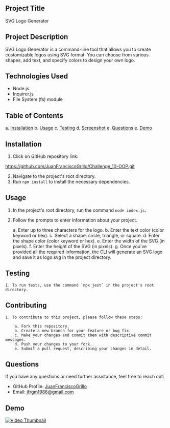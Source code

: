 ## Project Title 

SVG Logo Generator

## Project Description

SVG Logo Generator is a command-line tool that allows you to create customizable logos using SVG format. You can choose from various shapes, add text, and specify colors to design your own logo.

## Technologies Used

- Node.js
- Inquirer.js
- File System (fs) module

## Table of Contents

a. [Installation](#installation)
b. [Usage](#usage)
c. [Testing](#testing)
d. [Screenshot](#contributing)
e. [Questions](#questions)
e. [Demo](#demo)

## Installation
1. Click on GitHub repository link:		

https://github.com/JuanFranciscoGrillo/Challenge_10-OOP.git

2. Navigate to the project's root directory.
3. Run `npm install` to install the necessary dependencies.

## Usage
1. In the project's root directory, run the command `node index.js`.
2. Follow the prompts to enter information about your project.

    a. Enter up to three characters for the logo.
    b. Enter the text color (color keyword or hex).
    c. Select a shape: circle, triangle, or square.
    d. Enter the shape color (color keyword or hex).
    e. Enter the width of the SVG (in pixels).
    f. Enter the height of the SVG (in pixels).
    g. Once you've provided all the required information, the CLI will generate an SVG logo and save it as logo.svg in the project directory.

## Testing

    1. To run tests, use the command `npx jest` in the project's root directory.

## Contributing

    1. To contribute to this project, please follow these steps:
        
        a. Fork this repository.
        b. Create a new branch for your feature or bug fix.
        c. Make your changes and commit them with descriptive commit messages.
        d. Push your changes to your fork.
        e. Submit a pull request, describing your changes in detail.

## Questions
If you have any questions or need further assistance, feel free to reach out:
- GitHub Profile: [JuanFranciscoGrillo](https://github.com/JuanFranciscoGrillo)
- Email: jfrgm1986@gmail.com

## Demo

[![Video Thumbnail](https://img.youtube.com/vi/WN2YFvABzHI/0.jpg)](https://www.youtube.com/watch?v=WN2YFvABzHI)





